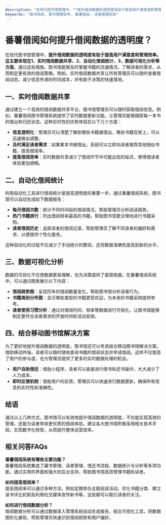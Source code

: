 ```yaml
---
description: "在现代图书馆管理中，**提升借阅数据的透明度有助于提高用户满意度和管理效率。这主要体现在1、实时借阅数据共享、2、自动化借阅统计、3、数据可视化分析等方面**。通过这些措施，图书馆能够及时掌握书籍的流通情况，了解读者的需求，从而制定更有效的借阅策略。例如，实时借阅数据共享让所有管理员可以随时查看借阅动态，减少信息传递的时间成本，并有助于决策的快速落地。"
keywords: "借书系统, 图书管理软件, 番薯借阅, 读者管理系统"
---
```

# 番薯借阅如何提升借阅数据的透明度？

在现代图书馆管理中，**提升借阅数据的透明度有助于提高用户满意度和管理效率。这主要体现在1、实时借阅数据共享、2、自动化借阅统计、3、数据可视化分析等方面**。通过这些措施，图书馆能够及时掌握书籍的流通情况，了解读者的需求，从而制定更有效的借阅策略。例如，实时借阅数据共享让所有管理员可以随时查看借阅动态，减少信息传递的时间成本，并有助于决策的快速落地。

## 一、实时借阅数据共享

通过建立一个高效的借阅数据共享平台，图书馆管理员可以随时获取借阅信息。例如，番薯借阅图书管理系统提供了实时数据更新功能，让管理员能够跟踪每一本书的借出和归还状态。这种实时性的优势体现在以下几个方面：

- **信息透明化**：管理员可以清楚了解到哪些书籍被借出，哪些书籍在架上，可以迅速做出调整。
- **及时满足读者需求**：如果某本书被借出，系统可以立即向读者推荐其他相似书籍，提高借阅率。
- **提高借阅效率**：实时数据共享减少了借阅环节中可能出现的延迟，使得借读者体验更加顺畅。

## 二、自动化借阅统计

利用自动化工具进行借阅统计是提高透明度的重要一步。通过番薯借阅系统，图书馆可以自动生成如下数据报告：

- **每月借阅次数**：统计不同时间段的借阅情况，帮助管理员分析阅读趋势。
- **热门书籍排行**：列出借阅频率最高的书籍，帮助图书馆更合理地进行书籍采购。
- **读者借阅历史**：追踪读者的借阅记录，帮助管理员了解不同读者的偏好和需求，以便提供个性化服务。

这种自动化的过程不仅减少了手动统计的繁琐，还将数据准确性提高到新的水平。

## 三、数据可视化分析

数据的可视化不仅使数据更易理解，也为决策提供了直观依据。在番薯借阅系统中，可以通过图表展示以下内容：

- **借阅趋势图**：呈现历年的借阅数量变化，帮助图书馆分析读者行为。
- **书籍类别分布图**：显示哪些类型的书籍更受欢迎，为未来的书籍采购提供参考。
- **读者使用习惯分析**：通过对借阅时间、频率等数据进行可视化，让图书馆能够制定更符合读者需求的开放时间和活动安排。

## 四、结合移动图书馆解决方案

为了更好地提升借阅数据的透明度，图书馆还可以考虑结合移动图书馆解决方案。借助移动终端，读者可以随时随地查询书籍的借阅状态并申请借阅。这样不仅提高了用户的参与度，也为管理员提供了更多的实时数据处理的机会。

- **用户自助借还**：借助小程序，读者可以直接进行借书和还书操作，大大减少了人力成本。
- **即时反馈机制**：借助用户的反馈，管理员可以快速进行数据更新，确保所有信息的实时性和准确性。

## 结语

通过以上几种方式，图书馆可以有效地提升借阅数据的透明度，不仅能实现高效的管理，还能为读者带来更优质的借阅体验。建议各大图书馆积极采用相关技术手段，实现数字化转型，从而提升整体运营效率。

## 相关问答FAQs

**番薯借阅系统有哪些主要功能？**  
番薯借阅系统集成了藏书管理、读者管理、借还书流程、数据统计与分析等多项功能，通过实用的界面和强大的后台支持，帮助图书馆高效管理书籍和读者。

**如何提高借阅率？**  
提高借阅率可以通过多种方法，例如定期举办主题阅读活动、优化书籍分类、建立读书评比机制及利用社交媒体宣传新书等，这些都可以吸引读者的关注。

**如何进行借阅数据分析？**  
借阅数据分析可以通过数据录入管理系统自动生成报告，结合可视化工具，将数据图形化展现，帮助管理员快速识别借阅趋势和用户偏好。
